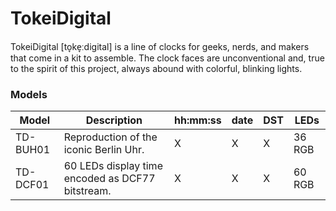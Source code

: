 # TokeiDigital

TokeiDigital [to̞ke̞ːdigital] is a line of clocks for geeks, nerds, and makers that come in a kit to assemble. The clock faces are unconventional and, true to the spirit of this project, always abound with colorful, blinking lights.

### Models

|Model|Description|hh:mm:ss|date|DST|LEDs|
|-----|-----------|--------|----|---|----|
|TD-BUH01|Reproduction of the iconic Berlin Uhr.|X|X|X|36 RGB|
|TD-DCF01|60 LEDs display time encoded as DCF77 bitstream.|X|X|X|60 RGB|

